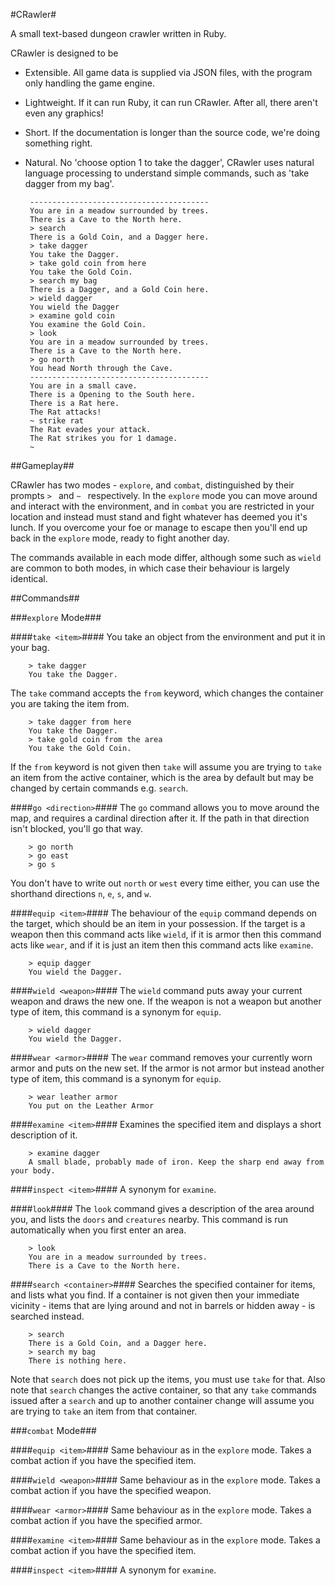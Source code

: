 #CRawler#

A small text-based dungeon crawler written in Ruby.

CRawler is designed to be

 - Extensible. All game data is supplied via JSON files, with the program
   only handling the game engine.
 - Lightweight. If it can run Ruby, it can run CRawler. After all, there aren't
   even any graphics!
 - Short. If the documentation is longer than the source code, we're doing
   something right.
 - Natural. No 'choose option 1 to take the dagger', CRawler uses natural
   language processing to understand simple commands, such as 'take dagger from
   my bag'.

        ----------------------------------------
        You are in a meadow surrounded by trees.
        There is a Cave to the North here.
        > search
        There is a Gold Coin, and a Dagger here.
        > take dagger
        You take the Dagger.
        > take gold coin from here
        You take the Gold Coin.
        > search my bag
        There is a Dagger, and a Gold Coin here.
        > wield dagger
        You wield the Dagger
        > examine gold coin
        You examine the Gold Coin.
        > look
        You are in a meadow surrounded by trees.
        There is a Cave to the North here.
        > go north
        You head North through the Cave.
        ----------------------------------------
        You are in a small cave.
        There is a Opening to the South here.
        There is a Rat here.
        The Rat attacks!
        ~ strike rat
        The Rat evades your attack.
        The Rat strikes you for 1 damage.
        ~

##Gameplay##

CRawler has two modes - `explore`, and `combat`, distinguished by their prompts
`> ` and `~ ` respectively. In the `explore` mode you can move around and
interact with the environment, and in `combat` you are restricted in your
location and instead must stand and fight whatever has deemed you it's lunch. If
you overcome your foe or manage to escape then you'll end up back in the
`explore` mode, ready to fight another day.

The commands available in each mode differ, although some such as `wield` are
common to both modes, in which case their behaviour is largely identical.

##Commands##

###`explore` Mode###

####`take <item>`####
You take an object from the environment and put it in your bag.

        > take dagger
        You take the Dagger.

The `take` command accepts the `from` keyword, which changes the container you
are taking the item from.

        > take dagger from here
        You take the Dagger.
        > take gold coin from the area
        You take the Gold Coin.

If the `from` keyword is not given then `take` will assume you are trying to
`take` an item from the active container, which is the area by default but may
be changed by certain commands e.g. `search`.

####`go <direction>`####
The `go` command allows you to move around the map, and requires a cardinal
direction after it. If the path in that direction isn't blocked, you'll go
that way.

        > go north
        > go east
        > go s

You don't have to write out `north` or `west` every time either, you can use the
shorthand directions `n`, `e`, `s`, and `w`.

####`equip <item>`####
The behaviour of the `equip` command depends on the target, which should be an
item in your possession. If the target is a weapon then this command acts like
`wield`, if it is armor then this command acts like `wear`, and if it is just an
item then this command acts like `examine`.

        > equip dagger
        You wield the Dagger.

####`wield <weapon>`####
The `wield` command puts away your current weapon and draws the new one.
If the weapon is not a weapon but another type of item, this command is a
synonym for `equip`.

        > wield dagger
        You wield the Dagger.

####`wear <armor>`####
The `wear` command removes your currently worn armor and puts on the new set.
If the armor is not armor but instead another type of item, this command is a
synonym for `equip`.

        > wear leather armor
        You put on the Leather Armor

####`examine <item>`####
Examines the specified item and displays a short description of it.

        > examine dagger
        A small blade, probably made of iron. Keep the sharp end away from your body.

####`inspect <item>`####
A synonym for `examine`.

####`look`####
The `look` command gives a description of the area around you, and lists the
`doors` and `creatures` nearby. This command is run automatically when you first
enter an area.

        > look
        You are in a meadow surrounded by trees.
        There is a Cave to the North here.

####`search <container>`####
Searches the specified container for items, and lists what you find. If a
container is not given then your immediate vicinity - items that are lying
around and not in barrels or hidden away - is searched instead.

        > search
        There is a Gold Coin, and a Dagger here.
        > search my bag
        There is nothing here.

Note that `search` does not pick up the items, you must use `take` for that.
Also note that `search` changes the active container, so that any `take`
commands issued after a `search` and up to another container change will assume
you are trying to `take` an item from that container.

###`combat` Mode###

####`equip <item>`####
Same behaviour as in the `explore` mode. Takes a combat action if you have the
specified item.

####`wield <weapon>`####
Same behaviour as in the `explore` mode. Takes a combat action if you have the
specified weapon.

####`wear <armor>`####
Same behaviour as in the `explore` mode. Takes a combat action if you have the
specified armor.

####`examine <item>`####
Same behaviour as in the `explore` mode. Takes a combat action if you have the
specified item.

####`inspect <item>`####
A synonym for `examine`.